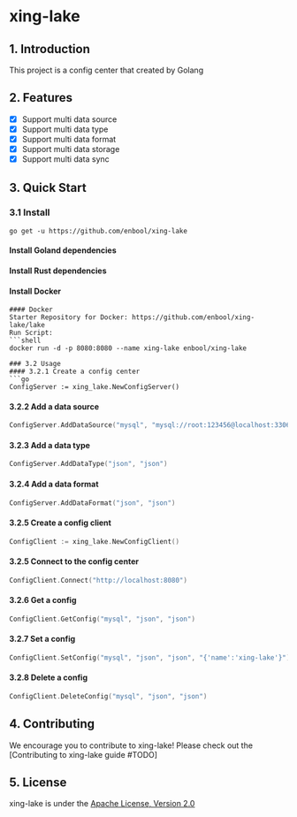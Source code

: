 # xing-lake
## 1. Introduction
This project is a config center that created by Golang

## 2. Features
- [x] Support multi data source
- [x] Support multi data type
- [x] Support multi data format
- [x] Support multi data storage
- [x] Support multi data sync
## 3. Quick Start
### 3.1 Install
```shell
go get -u https://github.com/enbool/xing-lake
```
#### Install Goland dependencies
#### Install Rust dependencies
#### Install Docker
```shell
#### Docker
Starter Repository for Docker: https://github.com/enbool/xing-lake/lake
Run Script:
```shell
docker run -d -p 8080:8080 --name xing-lake enbool/xing-lake
```
```shell
### 3.2 Usage
#### 3.2.1 Create a config center
```go
ConfigServer := xing_lake.NewConfigServer()
```
#### 3.2.2 Add a data source
```go
ConfigServer.AddDataSource("mysql", "mysql://root:123456@localhost:3306/xing_lake")
```
#### 3.2.3 Add a data type
```go
ConfigServer.AddDataType("json", "json")
```
#### 3.2.4 Add a data format
```go
ConfigServer.AddDataFormat("json", "json")
```
#### 3.2.5 Create a config client
```go
ConfigClient := xing_lake.NewConfigClient()
```
#### 3.2.5 Connect to the config center
```go
ConfigClient.Connect("http://localhost:8080")
```
#### 3.2.6 Get a config
```go
ConfigClient.GetConfig("mysql", "json", "json")
```
#### 3.2.7 Set a config
```go
ConfigClient.SetConfig("mysql", "json", "json", "{'name':'xing-lake'}")
```
#### 3.2.8 Delete a config
```go
ConfigClient.DeleteConfig("mysql", "json", "json")
```
## 4. Contributing
We encourage you to contribute to xing-lake! Please check out the [Contributing to xing-lake guide #TODO]
## 5. License
xing-lake is under the [Apache License, Version 2.0](LICENSE)
